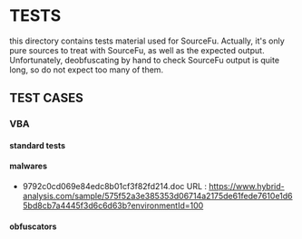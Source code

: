 # TESTS

this directory contains tests material used for SourceFu. Actually, it's only pure sources to treat with SourceFu, as well as the expected output. Unfortunately, deobfuscating by hand to check SourceFu output is quite long, so do not expect too many of them.

## TEST CASES

### VBA

#### standard tests

#### malwares

- 9792c0cd069e84edc8b01cf3f82fd214.doc
URL : https://www.hybrid-analysis.com/sample/575f52a3e385353d06714a2175de61fede7610e1d65bd8cb7a4445f3d6c6d63b?environmentId=100


#### obfuscators